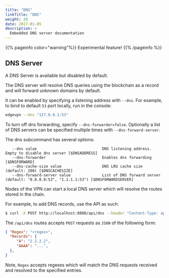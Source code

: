 ```yaml
---
title: "DNS"
linkTitle: "DNS"
weight: 20
date: 2017-01-05
description: >
  Embedded DNS server documentation
---
```


{{% pageinfo color="warning"%}}
Experimental feature!
{{% /pageinfo %}}

## DNS Server

A DNS Server is available but disabled by default. 

The DNS server will resolve DNS queries using the blockchain as a record and will forward unknown domains by default.

It can be enabled by specifying a listening address with `--dns`. For example, to bind to default `53` port locally, run in the console:

```bash
edgevpn --dns "127.0.0.1:53"
```

To turn off dns forwarding, specify `--dns-forwarder=false`. Optionally a list of DNS servers can be specified multiple times with `--dns-forward-server`.

The dns subcommand has several options:

```
   --dns value                             DNS listening address. Empty to disable dns server [$DNSADDRESS]
   --dns-forwarder                         Enables dns forwarding [$DNSFORWARD]                 
   --dns-cache-size value                  DNS LRU cache size (default: 200) [$DNSCACHESIZE]                  
   --dns-forward-server value              List of DNS forward server (default: "8.8.8.8:53", "1.1.1.1:53") [$DNSFORWARDSERVER]
```

Nodes of the VPN can start a local DNS server which will resolve the routes stored in the chain.

For example, to add DNS records, use the API as such:

```bash
$ curl -X POST http://localhost:8080/api/dns --header "Content-Type: application/json" -d '{ "Regex": "foo.bar", "Records": { "A": "2.2.2.2" } }'
```

The `/api/dns` routes accepts `POST` requests as `JSON` of the following form:

```json
{ "Regex": "<regex>", 
  "Records": { 
     "A": "2.2.2.2",
     "AAAA": "...",
  },
}
```

Note, `Regex` accepts regexes which will match the DNS requests received and resolved to the specified entries.
